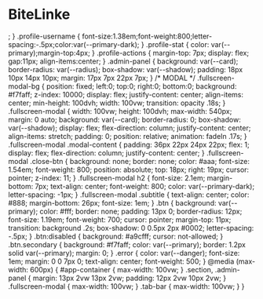 # BiteLinke
;
    }
    .profile-username {
      font-size:1.38em;font-weight:800;letter-spacing:-.5px;color:var(--primary-dark);
    }
    .profile-stat {
      color: var(--primary);margin-top:4px;
    }
    .profile-actions {
      margin-top: 7px; display: flex; gap:11px; align-items:center;
    }
    .admin-panel {
      background: var(--card);
      border-radius: var(--radius);
      box-shadow: var(--shadow);
      padding: 18px 10px 14px 10px;
      margin: 17px 7px 22px 7px;
    }
    /* MODAL */
    .fullscreen-modal-bg {
      position: fixed;
      left:0; top:0; right:0; bottom:0;
      background: #f7faff;
      z-index: 10000;
      display: flex;
      justify-content: center;
      align-items: center;
      min-height: 100dvh;
      width: 100vw;
      transition: opacity .18s;
    }
    .fullscreen-modal {
      width: 100vw; height: 100dvh;
      max-width: 540px;
      margin: 0 auto;
      background: var(--card);
      border-radius: 0;
      box-shadow: var(--shadow);
      display: flex;
      flex-direction: column;
      justify-content: center;
      align-items: stretch;
      padding: 0;
      position: relative;
      animation: fadeIn .17s;
    }
    .fullscreen-modal .modal-content {
      padding: 36px 22px 24px 22px;
      flex: 1; 
      display: flex;
      flex-direction: column;
      justify-content: center;
    }
    .fullscreen-modal .close-btn {
      background: none;
      border: none;
      color: #aaa;
      font-size: 1.54em;
      font-weight: 800;
      position: absolute;
      top: 18px; right: 19px;
      cursor: pointer;
      z-index: 11;
    }
    .fullscreen-modal h2 {
      font-size: 2.1em;
      margin-bottom: 7px;
      text-align: center;
      font-weight: 800;
      color: var(--primary-dark);
      letter-spacing: -1px;
    }
    .fullscreen-modal .subtitle {
      text-align: center;
      color: #888;
      margin-bottom: 26px;
      font-size: 1em;
    }
    .btn {
      background: var(--primary);
      color: #fff;
      border: none;
      padding: 13px 0;
      border-radius: 12px;
      font-size: 1.19em;
      font-weight: 700;
      cursor: pointer;
      margin-top: 11px;
      transition: background .2s;
      box-shadow: 0 0.5px 2px #0002;
      letter-spacing: -.5px;
    }
    .btn:disabled {
      background: #a9cfff;
      cursor: not-allowed;
    }
    .btn.secondary {
      background: #f7faff;
      color: var(--primary);
      border: 1.2px solid var(--primary);
      margin: 0;
    }
    .error {
      color: var(--danger);
      font-size: 1em;
      margin: 0 0 7px 0;
      text-align: center;
      font-weight: 500;
    }
    @media (max-width: 600px) {
      #app-container { max-width: 100vw; }
      .section, .admin-panel { margin: 13px 2vw 13px 2vw; padding: 12px 2vw 10px 2vw; }
      .fullscreen-modal { max-width: 100vw; }
      .tab-bar { max-width: 100vw; }
    }
  </style>
</head>
<body>
  <div id="app-container"></div>
  <script>
    // --- DB & State
    const DB_KEY = "bitelink_app_launch_v11";
    const DB_VERSION = 13;
    function getDB() {
      let db = JSON.parse(localStorage.getItem(DB_KEY) || "null");
      if (!db || db.version !== DB_VERSION) {
        db = getDefaultDB();
        saveDB(db);
      }
      return db;
    }
    function saveDB(db) {
      localStorage.setItem(DB_KEY, JSON.stringify(db));
    }
    function getDefaultDB() {
      return {
        version: DB_VERSION,
        users: [
          { username: "FLAP", password: "1234", admin: true, blocked: false, agreed: true, created: Date.now()-4000000, lastActive: Date.now(), likes: [], subscriptions: [], subscribers: [], photo:"" },
          { username: "kochfee", password: "salat", admin: false, blocked: false, agreed: true, created: Date.now()-86400000, lastActive: Date.now()-30000, likes: [], subscriptions: [], subscribers: [], photo:"" }
        ],
        recipes: [
          {
            id: 1,
            title: "Spaghetti Carbonara",
            author: "FLAP",
            created: Date.now()-1800000,
            ingredients: ["200g Spaghetti", "2 Eier", "50g Parmesan", "80g Speck", "Salz", "Pfeffer"],
            steps: ["Spaghetti kochen.", "Speck anbraten.", "Eier und Parmesan verrühren.", "Spaghetti abgießen, mit Speck und Ei-Parmesan-Mix mischen."],
            remixes: [],
            likes: ["kochfee"],
            image: ""
          },
          {
            id: 2,
            title: "Avocado Toast Deluxe",
            author: "FLAP",
            created: Date.now()-3600000,
            ingredients: ["2 Scheiben Brot", "1 Avocado", "Chili-Flocken", "Zitrone", "Salz", "Pfeffer"],
            steps: ["Brot toasten.", "Avocado zerdrücken, würzen.", "Auf das Brot geben, mit Chili toppen."],
            remixes: [],
            likes: [],
            image: ""
          },
          {
            id: 3,
            title: "Schneller Bananen-Smoothie",
            author: "FLAP",
            created: Date.now()-7200000,
            ingredients: ["2 Bananen", "200ml Milch", "1 TL Honig"],
            steps: ["Alles in Mixer geben.", "Fein pürieren.", "Sofort genießen."],
            remixes: [],
            likes: [],
            image: ""
          }
        ],
        tips: [
          { id: 1, text: "Verwende frische Kräuter für mehr Geschmack.", author: "kochfee" },
          { id: 2, text: "Vor dem Kochen immer alles vorbereiten!", author: "tastymax" },
          { id: 3, text: "Mit Liebe würzen.", author: "FLAP" },
          { id: 4, text: "Resteverwertung reduziert Lebensmittelverschwendung.", author: "saver" },
          { id: 5, text: "Nudeln nach dem Kochen mit etwas Öl mischen, damit sie nicht kleben.", author: "pastaqueen" }
        ],
        categories: ["Vegan", "Schnell", "Low Carb", "Backen"],
        challenge: {
          title: "Das beste Blitzgericht mit 3 Zutaten!",
          daysLeft: 3,
          entries: []
        }
      };
    }
    let state = {
      loggedIn: false,
      user: null,
      tab: "home", // home, search, machen, profile, admin
      search: "",
      showLogin: false,
      showRegister: false,
      showCreate: false,
      tipOrRecipe: null, // "tip" oder "recipe"
      overlay: null // {type, data}
    };

    // --- Render Main
    function render() {
      const db = getDB();
      const root = document.getElementById("app-container");
      if(state.showLogin) { root.innerHTML = loginModalHTML(); loginModalEvents(db); return; }
      if(state.showRegister) { root.innerHTML = registerModalHTML(); registerModalEvents(db); return; }
      if(state.showCreate) { root.innerHTML = createModalHTML(); createModalEvents(db); return; }
      root.innerHTML = `
        <div class="header">
          <span class="logo">BiteLink</span>
          ${state.loggedIn && state.user.admin ? `<span class="admin-badge">ADMIN</span>` : ""}
          ${state.loggedIn ? `<button class="logout-btn" id="logout-btn">Logout</button>` : ""}
        </div>
        <div class="main-content">
          ${bannerHTML()}
          ${state.tab==="home"?homeHTML(db):""}
          ${state.tab==="search"?searchHTML(db):""}
          ${state.tab==="machen"?machenHTML(db):""}
          ${state.tab==="profile"?profileHTML(db, state.user ? state.user.username : null):""}
          ${state.tab==="admin" && state.loggedIn && state.user && state.user.admin ? adminHTML(db) : ""}
        </div>
        ${tabBarHTML()}
        ${state.overlay?overlayHTML(db):""}
      `;
      // Events
      if(state.loggedIn) {
        $("#logout-btn").onclick = () => { state.loggedIn=false; state.user=null; render(); };
      }
      $all(".tab-bar button").forEach(btn =>
        btn.onclick = () => { state.tab = btn.dataset.tab; state.overlay=null; render(); }
      );
      $("#open-login-btn") && ($("#open-login-btn").onclick = ()=>{state.showLogin=true; render();});
      $("#open-register-btn") && ($("#open-register-btn").onclick = ()=>{state.showRegister=true; render();});
      $all(".create-btn").forEach(btn =>
        btn.onclick = ()=>{state.tipOrRecipe=btn.dataset.type; state.showCreate=true; render();}
      );
      // Rezept-Details
      $all(".recipe-card").forEach(card =>
        card.onclick = e => {
          if(e.target.classList.contains("like-btn") || e.target.classList.contains("sub-btn")) return;
          state.overlay = {type: "rezept", id: card.dataset.id}; render();
        }
      );
      // Like & Abo in Listen
      $all(".like-btn").forEach(btn => {
        btn.onclick = e => {
          e.stopPropagation();
          if(!state.loggedIn) { state.showLogin = true; render(); return; }
          toggleLike(btn.dataset.id);
        }
      });
      $all(".sub-btn").forEach(btn => {
        btn.onclick = e => {
          e.stopPropagation();
          if(!state.loggedIn) { state.showLogin = true; render(); return; }
          toggleAbo(btn.dataset.user);
        }
      });
      // Suche
      const inSearch = $("#search-input");
      if(inSearch) {
        inSearch.oninput = e => { state.search = e.target.value; render(); };
        inSearch.focus();
        $("#search-clear") && ($("#search-clear").onclick = () => { state.search=""; render(); });
      }
      $all(".search-result").forEach(el => {
        el.onclick = () => {
          const typ = el.dataset.type, id = el.dataset.id;
          if(!typ || !id) return;
          if(!state.loggedIn) { state.showLogin = true; render(); return; }
          if(typ==="rezept") state.overlay = {type:"rezept", id};
          if(typ==="user") state.overlay = {type:"profil", username:id};
          if(typ==="tipp") state.overlay = {type:"tipp", id};
          render();
        };
      });
      // Overlay close
      if(state.overlay) {
        $(".overlay-bg .close-btn").onclick = ()=>{state.overlay=null; render();}
      }
    }

    // --- Overlay
    function overlayHTML(db) {
      const o = state.overlay;
      if(!o) return "";
      let html = "";
      if(o.type==="rezept") {
        const r = db.recipes.find(rr=>rr.id==o.id);
        if(!r) return "";
        const user = db.users.find(u=>u.username===r.author);
        html = `
          <h3>${r.title}</h3>
          <div class="overlay-content">
            <b>Autor:</b> <span class="profile-link">${r.author}</span> <br>
            <b>Erstellt:</b> ${formatDate(r.created)}<br>
            ${r.image?`<img src="${r.image}" alt="Bild" style="width:100%;max-height:170px;object-fit:cover;border-radius:10px;margin:7px 0;">`:""}
            <hr class="divider"/>
            <b>Zutaten:</b>
            <ul>${r.ingredients.map(i=>`<li>${i}</li>`).join('')}</ul>
            <b>Zubereitung:</b>
            <ol>${r.steps.map(s=>`<li>${s}</li>`).join('')}</ol>
            <div class="rc-actions" style="margin-top:11px;">
              <button class="like-btn${r.likes&&state.user&&r.likes.includes(state.user.username)?" liked":""}" data-id="${r.id}" title="Like">&#10084;</button>
              <span style="font-size:.98em;">${r.likes?r.likes.length:0} Likes</span>
              ${user && state.user && state.user.username!==user.username ? `
                <button class="sub-btn${state.user.subscriptions&&state.user.subscriptions.includes(user.username)?" subscribed":""}" data-user="${user.username}">
                  ${state.user.subscriptions&&state.user.subscriptions.includes(user.username)?"Abonniert":"Abonnieren"}
                </button>
              `: ""}
            </div>
          </div>
        `;
      }
      if(o.type==="profil") {
        const user = db.users.find(u=>u.username===o.username);
        if(!user) return "";
        const recipes = db.recipes.filter(r=>r.author===user.username);
        html = `
          <div class="profile-header">
            <img class="profile-img" src="${user.photo||'https://api.dicebear.com/8.x/initials/svg?seed='+encodeURIComponent(user.username)}" alt="Profilbild"/>
            <div>
              <span class="profile-username">${user.username}</span>
              <div class="profile-stat">${recipes.length} Rezepte</div>
              <div class="profile-stat">${user.subscribers.length} Abonnenten • ${user.subscriptions.length} Abos</div>
              ${state.user && state.user.username!==user.username?`
                <div class="profile-actions">
                  <button class="sub-btn${state.user.subscriptions.includes(user.username)?" subscribed":""}" data-user="${user.username}">
                    ${state.user.subscriptions.includes(user.username)?"Abonniert":"Abonnieren"}
                  </button>
                </div>
              `:""}
            </div>
          </div>
          <div style="margin-top:17px;">
            <b>Rezepte von ${user.username}:</b>
            <div class="recipes-list">
              ${recipes.map(r=>recipeCardHTML(r)).join("")||"<div>Noch keine Rezepte.</div>"}
            </div>
          </div>
        `;
      }
      if(o.type==="tipp") {
        const t = getDB().tips.find(tt=>tt.id==o.id);
        html = `<div class="tip-card" style="font-size:1.21em;margin-bottom:0;">${t.text}<div class="tip-meta">– ${t.author}</div></div>`;
      }
      return `<div class="overlay-bg"><div class="overlay-card">${html}<button class="close-btn" aria-label="Schließen" title="Schließen">&times;</button></div></div>`;
    }

    // --- Like/Abo
    function toggleLike(rid) {
      const db = getDB();
      const r = db.recipes.find(rr => rr.id==rid);
      if(!r) return;
      r.likes = r.likes||[];
      const idx = r.likes.indexOf(state.user.username);
      if(idx>-1) r.likes.splice(idx,1); else r.likes.push(state.user.username);
      saveDB(db);
      render();
    }
    function toggleAbo(username) {
      if(!state.user || state.user.username===username) return;
      const db = getDB();
      const u = db.users.find(u=>u.username===username);
      const me = db.users.find(u=>u.username===state.user.username);
      if(!u||!me) return;
      const idx = me.subscriptions.indexOf(username);
      const idx2 = u.subscribers.indexOf(me.username);
      if(idx>-1) me.subscriptions.splice(idx,1); else me.subscriptions.push(username);
      if(idx2>-1) u.subscribers.splice(idx2,1); else u.subscribers.push(me.username);
      saveDB(db);
      render();
    }

    // --- Banner
    function bannerHTML() {
      return `<div style="margin:19px 0 14px 0;text-align:center;padding:7px 0;">
        <b>BiteLink</b> – Die erste Rezepte-Website, die online geht!<br>
        <span style="color:var(--primary);font-size:.99em;">Willkommen bei der neuen Ära der Essensverbindung.</span>
      </div>`;
    }

    // --- Home
    function homeHTML(db) {
      let feed = db.recipes;
      let aboFeed = [];
      if(state.loggedIn && state.user.subscriptions.length>0) {
        aboFeed = db.recipes.filter(r=>state.user.subscriptions.includes(r.author));
      }
      return `
        ${aboFeed.length?`
          <div class="section">
            <div class="section-title">Von deinen Abos</div>
            <div class="recipes-list">
              ${aboFeed.map(r=>recipeCardHTML(r)).join("")}
            </div>
          </div>
        `:""}
        <div class="section">
          <div class="section-title">Alle Rezepte</div>
          <div class="recipes-list">
            ${feed.map(r=>recipeCardHTML(r)).join('')||"<div>Keine Rezepte gefunden.</div>"}
          </div>
        </div>
        <div class="section">
          <div class="section-title">Tipps des Tages</div>
          <div class="tip-list">
            ${randomTipsHTML(db.tips, 3)}
          </div>
        </div>
      `;
    }

    // --- Rezept-Karte
    function recipeCardHTML(r) {
      const db = getDB();
      const user = db.users.find(u=>u.username===r.author);
      return `
        <div class="recipe-card" data-id="${r.id}">
          ${r.image?`<img src="${r.image}" class="recipe-img-thumb" alt="Bild">`:""}
          <span class="recipe-title">${r.title||"Rezept"}</span>
          <div class="recipe-meta">von ${r.author||"?"} • ${formatDate(r.created)}</div>
          <div class="rc-actions">
            <button class="like-btn${state.user&&r.likes&&r.likes.includes(state.user.username)?" liked":""}" data-id="${r.id}" title="Like">&#10084;</button>
            <span style="font-size:.98em;">${r.likes?r.likes.length:0}</span>
            ${user && state.user && state.user.username!==user.username ? `
              <button class="sub-btn${state.user.subscriptions&&state.user.subscriptions.includes(user.username)?" subscribed":""}" data-user="${user.username}">
                ${state.user.subscriptions&&state.user.subscriptions.includes(user.username)?"Abonniert":"Abo"}
              </button>
            `:""}
          </div>
        </div>
      `;
    }

    // --- Tipps: 3 zufällig
    function randomTipsHTML(arr, n) {
      if(arr.length<=n) return arr.map(t=>tipCardHTML(t)).join('');
      let copy = arr.slice();
      let tips = [];
      while(tips.length<n && copy.length) {
        let idx = Math.floor(Math.random()*copy.length);
        tips.push(copy.splice(idx,1)[0]);
      }
      return tips.map(t=>tipCardHTML(t)).join('');
    }
    function tipCardHTML(t) {
      return `<div class="tip-card">${t.text}<div class="tip-meta">– ${t.author}</div></div>`;
    }

    // --- Suche
    function searchHTML(db) {
      const s = state.search.trim().toLowerCase();
      const recipeResults = db.recipes.filter(r => r.title.toLowerCase().includes(s) || r.ingredients?.join(" ").toLowerCase().includes(s));
      const userResults = db.users.filter(u => u.username.toLowerCase().includes(s));
      const tipResults = db.tips.filter(t => t.text.toLowerCase().includes(s));
      return `
        <div class="section">
          <div class="section-title">Suche</div>
          <div class="search-bar">
            <input type="text" id="search-input" placeholder="Suche nach Rezept, Nutzer oder Tipp..." value="${state.search||""}" autocomplete="off" />
            ${state.search?'<button class="clear-btn" id="search-clear" title="Reset">×</button>':''}
          </div>
          <div class="search-results">
            ${state.search && !recipeResults.length && !userResults.length && !tipResults.length ?
              "Keine Ergebnisse." : ""}
            ${recipeResults.map(r=>`
              <div class="search-result" data-type="rezept" data-id="${r.id}">
                <span class="search-result-type">Rezept</span> ${r.title}
              </div>
            `).join('')}
            ${userResults.map(u=>`
              <div class="search-result" data-type="user" data-id="${u.username}">
                <span class="search-result-type">User</span> ${u.username}
              </div>
            `).join('')}
            ${tipResults.map(t=>`
              <div class="search-result" data-type="tipp" data-id="${t.id}">
                <span class="search-result-type">Tipp</span> ${t.text}
              </div>
            `).join('')}
          </div>
        </div>
      `;
    }

    // --- Machen (Erstellen/Teilen)
    function machenHTML(db) {
      if(!state.loggedIn) {
        return `<div class="section"><b>Bitte melde dich an, um Rezepte oder Tipps zu erstellen!</b><br>
        <button class="btn" id="open-login-btn" style="margin-top:14px;">Login</button>
        <button class="btn secondary" id="open-register-btn" style="margin-top:7px;">Registrieren</button></div>`;
      }
      return `
        <div class="section">
          <div class="section-title">Was möchtest du machen?</div>
          <button class="btn create-btn" data-type="recipe">Rezept erstellen</button>
          <button class="btn create-btn" data-type="tip">Tipp teilen</button>
        </div>
      `;
    }

    // --- Profil
    function profileHTML(db, username) {
      if(!username) {
        return `<div class="section"><b>Bitte melde dich an, um dein Profil zu sehen!</b><br>
        <button class="btn" id="open-login-btn" style="margin-top:14px;">Login</button>
        <button class="btn secondary" id="open-register-btn" style="margin-top:7px;">Registrieren</button></div>`;
      }
      const user = db.users.find(u=>u.username===username);
      if(!user) return "<div>Nutzer nicht gefunden.</div>";
      const recipes = db.recipes.filter(r=>r.author===username);
      return `
        <div class="section" style="min-height:70vh;">
          <div class="profile-header">
            <img class="profile-img" src="${user.photo||'https://api.dicebear.com/8.x/initials/svg?seed='+encodeURIComponent(user.username)}" alt="Profilbild"/>
            <div>
              <span class="profile-username">${user.username}</span>
              <div class="profile-stat">${recipes.length} Rezepte</div>
              <div class="profile-stat">${user.subscribers.length} Abonnenten • ${user.subscriptions.length} Abos</div>
            </div>
          </div>
          <div style="margin-top:17px;">
            <b>Eigene Rezepte:</b>
            <div class="recipes-list">
              ${recipes.map(r=>recipeCardHTML(r)).join("")||"<div>Noch keine Rezepte.</div>"}
            </div>
          </div>
        </div>
      `;
    }

    // --- Adminbereich
    function adminHTML(db) {
      return `
        <div class="admin-panel">
          <div class="section-title">Admin-Bereich</div>
          <div>
            <b>Alle Nutzer</b>:
            <ul>
              ${db.users.map(u=>
                `<li>${u.username}${u.admin?" (Admin)":" "}${u.blocked?" [gesperrt]":""}</li>`
              ).join("")}
            </ul>
          </div>
          <div>
            <b>Rezepte insgesamt:</b> ${db.recipes.length}
          </div>
          <div>
            <b>Tipps insgesamt:</b> ${db.tips.length}
          </div>
        </div>
      `;
    }

    // --- Login/Registrierung/Create-Modal (Fullpage)
    function loginModalHTML() {
      return `
        <div class="fullscreen-modal-bg">
          <div class="fullscreen-modal">
            <button class="close-btn" id="close-login">&times;</button>
            <div class="modal-content">
              <h2>BiteLink</h2>
              <div class="subtitle">Die beste Essensverbindung. Willkommen!</div>
              <form id="login-form" autocomplete="off">
                <div class="input-group">
                  <label for="username">Benutzername</label>
                  <input type="text" id="username" maxlength="22" required autocomplete="username" autofocus/>
                </div>
                <div class="input-group">
                  <label for="password">Passwort</label>
                  <input type="password" id="password" maxlength="32" required autocomplete="current-password" />
                </div>
                <div class="error" id="login-error"></div>
                <button class="btn" type="submit">Login</button>
                <div style="margin-top:18px;text-align:center;">
                  Noch kein Account? <a href="#" id="to-register">Jetzt registrieren!</a>
                </div>
              </form>
            </div>
          </div>
        </div>
      `;
    }
    function registerModalHTML() {
      return `
        <div class="fullscreen-modal-bg">
          <div class="fullscreen-modal">
            <button class="close-btn" id="close-register">&times;</button>
            <div class="modal-content">
              <h2>BiteLink</h2>
              <div class="subtitle">Registriere dich für die Essensverbindung!</div>
              <form id="register-form" autocomplete="off">
                <div class="input-group">
                  <label for="reg-username">Benutzername</label>
                  <input type="text" id="reg-username" maxlength="22" required />
                </div>
                <div class="input-group">
                  <label for="reg-password">Passwort</label>
                  <input type="password" id="reg-password" maxlength="32" required />
                </div>
                <div class="error" id="reg-error"></div>
                <button class="btn" type="submit">Registrieren</button>
                <div style="margin-top:18px;text-align:center;">
                  Bereits ein Account? <a href="#" id="to-login">Jetzt einloggen!</a>
                </div>
              </form>
            </div>
          </div>
        </div>
      `;
    }
    function createModalHTML() {
      return `
        <div class="fullscreen-modal-bg">
          <div class="fullscreen-modal">
            <button class="close-btn" id="close-create">&times;</button>
            <div class="modal-content">
              <h2>${state.tipOrRecipe==="tip"?"Tipp teilen":"Rezept erstellen"}</h2>
              <form id="create-form" autocomplete="off">
                ${state.tipOrRecipe==="tip"?`
                  <div class="input-group">
                    <label for="tip-text">Tipp*</label>
                    <textarea id="tip-text" maxlength="120" required style="min-height:54px;"></textarea>
                  </div>
                `:`
                  <div class="input-group">
                    <label for="title">Titel*</label>
                    <input type="text" id="title" maxlength="30" required />
                  </div>
                  <div class="input-group">
                    <label for="ingredients">Zutaten* <small>(Komma-getrennt)</small></label>
                    <input type="text" id="ingredients" maxlength="80" required />
                  </div>
                  <div class="input-group">
                    <label for="steps">Schritte* <small>(Komma-getrennt)</small></label>
                    <input type="text" id="steps" maxlength="120" required />
                  </div>
                  <div class="input-group">
                    <label for="image">Bild (optional)</label>
                    <input type="file" id="image" accept="image/*" />
                  </div>
                `}
                <div class="error" id="create-error"></div>
                <button class="btn" type="submit">${state.tipOrRecipe==="tip"?"Tipp veröffentlichen":"Rezept speichern"}</button>
              </form>
            </div>
          </div>
        </div>
      `;
    }

    // --- EVENTS für Vollbild-Modals
    function loginModalEvents(db) {
      $("#close-login").onclick = ()=>{state.showLogin=false; render();};
      $("#to-register").onclick = e => {e.preventDefault(); state.showLogin=false; state.showRegister=true; render();};
      $("#login-form").onsubmit = e => {
        e.preventDefault();
        const uname = $("#username").value.trim();
        const pwd = $("#password").value;
        const user = db.users.find(u=>u.username === uname);
        const errorEl = $("#login-error");
        errorEl.textContent = "";
        if (!user) { errorEl.textContent = "Benutzername nicht gefunden."; return; }
        if (user.blocked) { errorEl.textContent = "Account gesperrt."; return; }
        if (user.password !== pwd) { errorEl.textContent = "Falsches Passwort."; return; }
        user.lastActive = Date.now();
        saveDB(db);
        state.loggedIn = true;
        state.user = user;
        state.showLogin = false;
        render();
      };
    }
    function registerModalEvents(db) {
      $("#close-register").onclick = ()=>{state.showRegister=false; render();};
      $("#to-login").onclick = e => {e.preventDefault(); state.showRegister=false; state.showLogin=true; render();};
      $("#register-form").onsubmit = e => {
        e.preventDefault();
        const uname = $("#reg-username").value.trim();
        const pwd = $("#reg-password").value;
        const errorEl = $("#reg-error");
        errorEl.textContent = "";
        if (uname.length < 3) { errorEl.textContent = "Benutzername zu kurz."; return; }
        if (pwd.length < 3) { errorEl.textContent = "Passwort zu kurz."; return; }
        if (db.users.some(u => u.username.toLowerCase() === uname.toLowerCase())) {
          errorEl.textContent = "Benutzername vergeben."; return;
        }
        db.users.push({
          username: uname,
          password: pwd,
          admin: false,
          blocked: false,
          agreed: true,
          created: Date.now(),
          lastActive: Date.now(),
          likes: [],
          subscriptions: [],
          subscribers: [],
          photo: ""
        });
        saveDB(db);
        state.showRegister = false;
        state.showLogin = true;
        render();
      };
    }
    function createModalEvents(db) {
      $("#close-create").onclick = ()=>{state.showCreate=false; render();};
      $("#create-form").onsubmit = e => {
        e.preventDefault();
        const errorEl = $("#create-error");
        errorEl.textContent = "";
        if(state.tipOrRecipe==="tip") {
          const text = $("#tip-text").value.trim();
          if(text.length<5){ errorEl.textContent="Tipp zu kurz!"; return; }
          db.tips.unshift({
            id: Math.max(0,...db.tips.map(t=>t.id))+1,
            text, author: state.user?state.user.username:"Gast"
          });
          saveDB(db);
          state.showCreate = false;
          render();
        } else {
          const title = $("#title").value.trim();
          let ingredients = $("#ingredients").value.split(",").map(s=>s.trim()).filter(Boolean);
          let steps = $("#steps").value.split(",").map(s=>s.trim()).filter(Boolean);
          const imgInput = $("#image");
          if (!title || !ingredients.length || !steps.length) { errorEl.textContent="Alle Pflichtfelder ausfüllen!"; return; }
          const newId = Date.now();
          if(imgInput.files[0]){
            const reader = new FileReader();
            reader.onload = e => {
              db.recipes.unshift({
                id: newId,
                title, author: state.user?state.user.username:"Gast",
                created: Date.now(),
                ingredients, steps, remixes:[], likes:[], image: e.target.result
              });
              saveDB(db);
              state.showCreate = false;
              render();
            };
            reader.readAsDataURL(imgInput.files[0]);
          } else {
            db.recipes.unshift({
              id: newId,
              title, author: state.user?state.user.username:"Gast",
              created: Date.now(),
              ingredients, steps, remixes:[], likes:[], image:""
            });
            saveDB(db);
            state.showCreate = false;
            render();
          }
        }
      };
    }

    // --- Tab-Bar
    function tabBarHTML() {
      return `<div class="tab-bar">
        <button class="${state.tab==="home"?"active":""}" data-tab="home">
          <span class="tab-icon">🏠</span><span>Home</span>
        </button>
        <button class="${state.tab==="search"?"active":""}" data-tab="search">
          <span class="tab-icon">🔎</span><span>Suche</span>
        </button>
        <button class="${state.tab==="machen"?"active":""}" data-tab="machen">
          <span class="tab-icon">✨</span><span>Machen</span>
        </button>
        <button class="${state.tab==="profile"?"active":""}" data-tab="profile">
          <span class="tab-icon">👤</span><span>Profil</span>
        </button>
        ${state.loggedIn && state.user && state.user.admin ? `
        <button class="${state.tab==="admin"?"active":""}" data-tab="admin">
          <span class="tab-icon">🛠️</span><span>Admin</span>
        </button>` : ""}
      </div>`;
    }

    // --- Hilfsfunktionen
    function $(sel, root=document) { return root.querySelector(sel); }
    function $all(sel, root=document) { return Array.from(root.querySelectorAll(sel)); }
    function formatDate(ts) {
      const d = new Date(ts);
      const pad = n => n.toString().padStart(2,"0");
      return `${pad(d.getDate())}.${pad(d.getMonth()+1)}.${d.getFullYear()}`;
    }

    render();
  </script>
</body>
</html>
